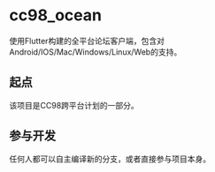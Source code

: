 # cc98_ocean

使用Flutter构建的全平台论坛客户端，包含对Android/IOS/Mac/Windows/Linux/Web的支持。

## 起点

该项目是CC98跨平台计划的一部分。

## 参与开发
任何人都可以自主编译新的分支，或者直接参与项目本身。
